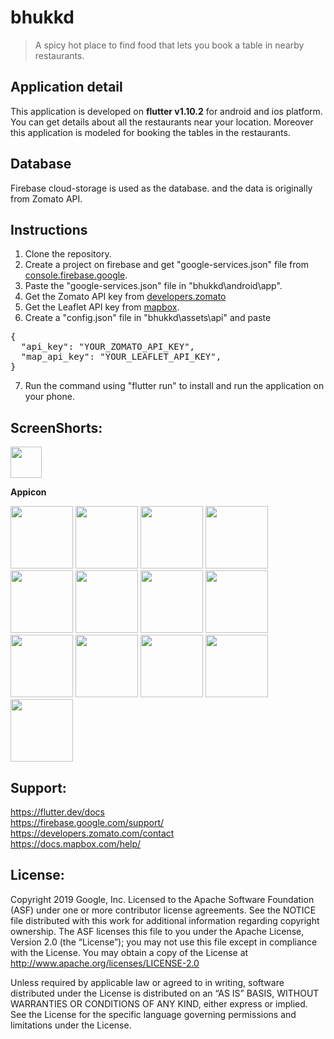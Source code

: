 # bhukkd 
> A spicy hot place to find food that lets you book a table in nearby restaurants.

## Application detail
This application is developed on **flutter v1.10.2** for android and ios platform. You can get details about all the restaurants near your location. Moreover this application is modeled for booking the tables in the restaurants.

## Database
Firebase cloud-storage is used as the database. and the data is originally from Zomato API.

## Instructions
1. Clone the repository.
2. Create a project on firebase and get "google-services.json" file from <a href="https://console.firebase.google.com/" width="250">  console.firebase.google</a>.
3. Paste the "google-services.json" file in "bhukkd\android\app\".
4. Get the Zomato API key from <a href="https://developers.zomato.com/api" width="250">developers.zomato</a>
5. Get the Leaflet API key from <a href="https://account.mapbox.com" width="250">mapbox</a>.
6. Create a "config.json" file in "bhukkd\assets\api\" and paste
<pre>
{
  "api_key": "YOUR_ZOMATO_API_KEY",
  "map_api_key": "YOUR_LEAFLET_API_KEY",
}
</pre>
7. Run the command using "flutter run" to install and run the application on your phone.
  

## ScreenShorts:
<p float="left">
  <a href="https://imgur.com/Mw28Pwg.jpg"><img src="https://imgur.com/Mw28Pwg.jpg" width="50"></a>
<p><b>Appicon</b></p>

<a href="https://imgur.com/cWxq960.jpg"><img src="https://imgur.com/cWxq960.jpg" width="100"></a>
<a href="https://imgur.com/WJRrqvy.jpg"><img src="https://imgur.com/WJRrqvy.jpg" width="100"></a>
<a href="https://imgur.com/ycKclUZ.jpg"><img src="https://imgur.com/ycKclUZ.jpg" width="100"></a>
<a href="https://imgur.com/rZE7Ubs.jpg"><img src="https://imgur.com/rZE7Ubs.jpg" width="100"></a>
<a href="https://imgur.com/1McLdae.jpg"><img src="https://imgur.com/1McLdae.jpg" width="100"></a>
<a href="https://imgur.com/U3lRLIl.jpg"><img src="https://imgur.com/U3lRLIl.jpg" width="100"></a>
<a href="https://imgur.com/6CKSOAT.jpg"><img src="https://imgur.com/6CKSOAT.jpg" width="100"></a>
<a href="https://imgur.com/aMTWTF4.jpg"><img src="https://imgur.com/aMTWTF4.jpg" width="100"></a>
<a href="https://imgur.com/8VCvgQR.jpg"><img src="https://imgur.com/8VCvgQR.jpg" width="100"></a>
<a href="https://imgur.com/4oKQUQm.jpg"><img src="https://imgur.com/4oKQUQm.jpg" width="100"></a>
<a href="https://imgur.com/jjsRiEg.jpg"><img src="https://imgur.com/jjsRiEg.jpg" width="100"></a>
<a href="https://imgur.com/gQvAl9r.jpg"><img src="https://imgur.com/gQvAl9r.jpg" width="100"></a>
<a href="https://imgur.com/7fCcHMP.jpg"><img src="https://imgur.com/7fCcHMP.jpg" width="100"></a>
</p>

## Support:
https://flutter.dev/docs
<br>
https://firebase.google.com/support/
<br>
https://developers.zomato.com/contact
<br>
https://docs.mapbox.com/help/

## License:
Copyright 2019 Google, Inc. Licensed to the Apache Software Foundation (ASF) under one or more contributor license agreements. See the NOTICE file distributed with this work for additional information regarding copyright ownership. The ASF licenses this file to you under the Apache License, Version 2.0 (the “License”); you may not use this file except in compliance with the License. You may obtain a copy of the License at http://www.apache.org/licenses/LICENSE-2.0

Unless required by applicable law or agreed to in writing, software distributed under the License is distributed on an “AS IS” BASIS, WITHOUT WARRANTIES OR CONDITIONS OF ANY KIND, either express or implied. See the License for the specific language governing permissions and limitations under the License.
